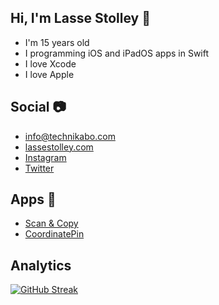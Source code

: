 ## Hi, I'm Lasse Stolley 👋

- I'm 15 years old
- I programming iOS and iPadOS apps in Swift
- I love Xcode
- I love Apple

## Social 📷

- [info@technikabo.com](mailto:info@technikabo.com)
- [lassestolley.com](https://lassestolley.com)
- [Instagram](https://www.instagram.com/technikabo/)
- [Twitter](https://mobile.twitter.com/Technikabo)

## Apps 📱

- [Scan & Copy](https://apps.apple.com/de/app/scan-copy/id1567797344)
- [CoordinatePin](https://apps.apple.com/de/app/coordinatepin/id1572198911)

## Analytics

[![GitHub Streak](http://github-readme-streak-stats.herokuapp.com?user=lassestolley&theme=city-lights&hide_border=true&date_format=M%20j%5B%2C%20Y%5D)](https://git.io/streak-stats)
